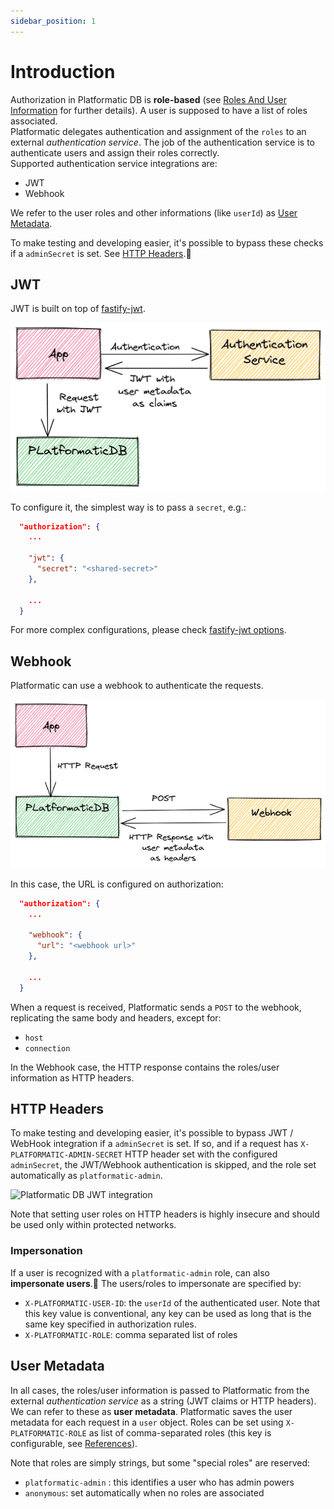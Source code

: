 ```yaml
---
sidebar_position: 1
---
```


# Introduction

Authorization in Platformatic DB is **role-based** (see [Roles And User Information](#roles-and-user-information) for further details). 
A user is supposed to have a list of roles associated.  
Platformatic delegates authentication and assignment of the `roles` to an external _authentication service_.
The job of the authentication service is to authenticate users and assign their roles correctly.  
Supported authentication service integrations are:
- JWT
- Webhook

We refer to the user roles and other informations (like `userId`) as [User Metadata](#user-metadata).

To make testing and developing easier, it's possible to bypass these checks if a `adminSecret` is set. See [HTTP Headers](#http-headers).

## JWT
JWT is built on top of [fastify-jwt](https://github.com/fastify/fastify-jwt).  

![Platformatic DB JWT integration](./images/jwt.png)

To configure it, the simplest way is to pass a `secret`, e.g.:

```json
  "authorization": {
    ...

    "jwt": {
      "secret": "<shared-secret>"
    },
    
    ...
  }
```

For more complex configurations, please check [fastify-jwt options](https://github.com/fastify/fastify-jwt#options). 

## Webhook
Platformatic can use a webhook to authenticate the requests. 

![Platformatic DB Webhook integration](./images/webhook.png)

In this case, the URL is configured on authorization:

```json
  "authorization": {
    ...

    "webhook": {
      "url": "<webhook url>"
    },
    
    ...
  }
````

When a request is received, Platformatic sends a `POST` to the webhook, replicating the same body and headers, except for:
- `host`
- `connection`

In the Webhook case, the HTTP response contains the roles/user information as HTTP headers. 

## HTTP Headers

To make testing and developing easier, it's possible to bypass JWT / WebHook integration if a `adminSecret` is set.
If so, and if a request has `X-PLATFORMATIC-ADMIN-SECRET` HTTP header set with the configured `adminSecret`, the JWT/Webhook authentication is skipped, and 
the role set automatically as `platformatic-admin`.


![Platformatic DB JWT integration](./images/http.png)

Note that setting user roles on HTTP headers is highly insecure and should be used only within protected networks.

### Impersonation
If a user is recognized with a `platformatic-admin` role, can also **impersonate users**.
The users/roles to impersonate are specified by:
- `X-PLATFORMATIC-USER-ID`: the `userId` of the authenticated user. Note that this key value is conventional, any key can be used as long that is the same key specified in authorization rules.
- `X-PLATFORMATIC-ROLE`: comma separated list of roles 

## User Metadata
In all cases, the roles/user information is passed to Platformatic from the external _authentication service_ as a string (JWT claims or HTTP headers). 
We can refer to these as **user metadata**. Platformatic saves the user metadata for each request in a `user` object. 
Roles can be set using `X-PLATFORMATIC-ROLE` as list of comma-separated roles (this key is configurable, see [References](../configuration.md#role-and-anonymous-keys)).

Note that roles are simply strings, but some "special roles" are reserved:
- `platformatic-admin` : this identifies a user who has admin powers
- `anonymous`: set automatically when no roles are associated



